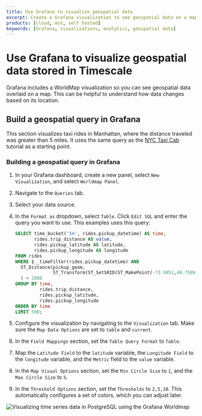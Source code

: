 ```yaml
---
title: Use Grafana to visualize geospatial data
excerpt: Create a Grafana visualization to see geospatial data on a map
products: [cloud, mst, self_hosted]
keywords: [Grafana, visualizations, analytics, geospatial data]
---
```


# Use Grafana to visualize geospatial data stored in Timescale

Grafana includes a WorldMap visualization so you can see geospatial data
overlaid on a map. This can be helpful to understand how data
changes based on its location.

## Build a geospatial query in Grafana

This section visualizes taxi rides in Manhattan, where the distance traveled
was greater than 5 miles. It uses the same query as the [NYC Taxi Cab][nyc-taxi]
tutorial as a starting point.

<Procedure>

### Building a geospatial query in Grafana

1.  In your Grafana dashboard, create a new panel, select `New Visualization`,
    and select `Worldmap Panel`.
1.  Navigate to the `Queries` tab.
1.  Select your data source.
1.  In the `Format as` dropdown, select `Table`. Click `Edit SQL` and enter the
    query you want to use. This examples uses this query:

    ```sql
    SELECT time_bucket('5m', rides.pickup_datetime) AS time,
           rides.trip_distance AS value,
           rides.pickup_latitude AS latitude,
           rides.pickup_longitude AS longitude
    FROM rides
    WHERE $__timeFilter(rides.pickup_datetime) AND
      ST_Distance(pickup_geom,
                  ST_Transform(ST_SetSRID(ST_MakePoint(-73.9851,40.7589),4326),2163)
      ) < 2000
    GROUP BY time,
             rides.trip_distance,
             rides.pickup_latitude,
             rides.pickup_longitude
    ORDER BY time
    LIMIT 500;
    ```

1.  Configure the visualization by navigating to the `Visualization` tab. Make
    sure the `Map Data Options` are set to `table` and `current`.
1.  In the `Field Mappings` section, set the `Table Query Format` to `Table`.
1.  Map the `Latitude Field` to the `latitude` variable, the `Longitude Field`
    to the `longitude` variable, and the `Metric` field to the `value` variable.
1.  In the `Map Visual Options` section, set the `Min Circle Size` to `1`, and
    the `Max Circle Size` to `5`.
1.  In the `Threshold Options` section, set the `Thresholds` to `2,5,10`. This
    automatically configures a set of colors, which you can adjust later.

<img class="main-content__illustration"
width={1375} height={944}
src="https://assets.iobeam.com/images/docs/screenshots-for-grafana-tutorial/grafana_worldmap_query_results.png"
alt="Visualizing time series data in PostgreSQL using the Grafana Worldmap"/>

</Procedure>

[nyc-taxi]: /implement-use-cases/:currentVersion:/nyc-taxi-cab
